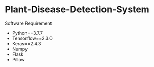 # Plant-Disease-Detection-System

Software Requirement
* Python==3.7.7
* Tensorflow==2.3.0
* Keras==2.4.3
* Numpy
* Flask
* Pillow
